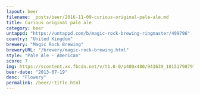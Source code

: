 ```yaml
---
layout: beer
filename: _posts/beer/2016-11-09-curious-original-pale-ale.md
title: Curious original pale ale
category: beer
untappd: "https://untappd.com/b/magic-rock-brewing-ringmaster/499796"
country: "United Kingdom"
brewery: "Magic Rock Brewing"
breweryURL: "/brewery/magic-rock-brewing.html"
style: "Pale Ale - American"
score: 7
img: https://scontent.xx.fbcdn.net/v/t1.0-0/p480x480/943639_10151798797268745_543942826_n.jpg?_nc_cat=104&_nc_ht=scontent.xx&oh=7fb34afb2c9643000b21541ac9f89e7a&oe=5C8644F5
beer-date: "2013-07-19"
desc: "Flowery"
permalink: /beer/:title.html
---
```

